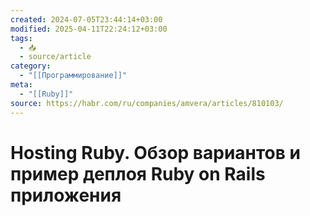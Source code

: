 ```yaml
---
created: 2024-07-05T23:44:14+03:00
modified: 2025-04-11T22:24:12+03:00
tags:
  - 📥
  - source/article
category:
  - "[[Программирование]]"
meta:
  - "[[Ruby]]"
source: https://habr.com/ru/companies/amvera/articles/810103/
---
```


# Hosting Ruby. Обзор вариантов и пример деплоя Ruby on Rails приложения
